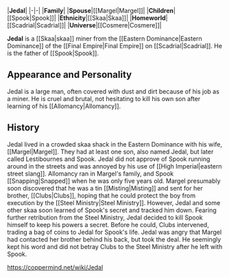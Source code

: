 |**Jedal**|
|-|-|
|**Family**|
|**Spouse**|[[Margel\|Margel]]|
|**Children**|[[Spook\|Spook]]|
|**Ethnicity**|[[Skaa\|Skaa]]|
|**Homeworld**|[[Scadrial\|Scadrial]]|
|**Universe**|[[Cosmere\|Cosmere]]|

**Jedal** is a [[Skaa\|skaa]] miner from the [[Eastern Dominance\|Eastern Dominance]] of the [[Final Empire\|Final Empire]] on [[Scadrial\|Scadrial]]. He is the father of [[Spook\|Spook]].

## Appearance and Personality
Jedal is a large man, often covered with dust and dirt because of his job as a miner. He is cruel and brutal, not hesitating to kill his own son after learning of his [[Allomancy\|Allomancy]].

## History
Jedal lived in a crowded skaa shack in the Eastern Dominance with his wife, [[Margel\|Margel]]. They had at least one son, also named Jedal, but later called Lestibournes and Spook. Jedal did not approve of Spook running around in the streets and was annoyed by his use of [[High Imperial\|eastern street slang]].
Allomancy ran in Margel's family, and Spook [[Snapping\|Snapped]] when he was only five years old. Margel presumably soon discovered that he was a tin [[Misting\|Misting]] and sent for her brother, [[Clubs\|Clubs]], hoping that he could protect the boy from execution by the [[Steel Ministry\|Steel Ministry]]. However, Jedal and some other skaa soon learned of Spook's secret and tracked him down. Fearing further retribution from the Steel Ministry, Jedal decided to kill Spook himself to keep his powers a secret. Before he could, Clubs intervened, trading a bag of coins to Jedal for Spook's life. Jedal was angry that Margel had contacted her brother behind his back, but took the deal. He seemingly kept his word and did not betray Clubs to the Steel Ministry after he left with Spook.



https://coppermind.net/wiki/Jedal